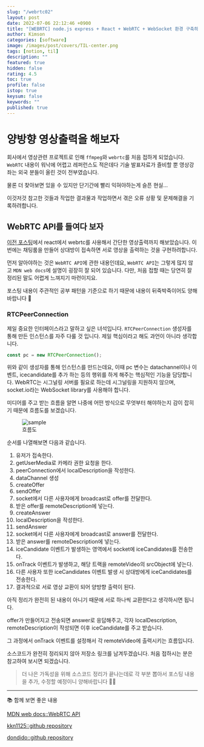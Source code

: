 ```yaml
---
slug: "/webrtc02"
layout: post
date: 2022-07-06 22:12:46 +0900
title: "[WEBRTC] node.js express + React + WebRTC + WebSocket 환경 구축하기 02"
author: Kimson
categories: [software]
image: /images/post/covers/TIL-center.png
tags: [notion, til]
description: ""
featured: true
hidden: false
rating: 4.5
toc: true
profile: false
istop: true
keysum: false
keywords: ""
published: true
---
```


# 양방향 영상출력을 해보자

회사에서 영상관련 프로젝트로 인해 `ffmpeg`와 `webrtc`를 처음 접하게 되었습니다. `WebRTC` 내용이 워낙에 어렵고 레퍼런스도 적은데다 기술 발표자료가 즐비할 뿐 영상강좌는 외국 분들이 올린 것이 전부였습니다.

물론 더 찾아보면 있을 수 있지만 단기간에 빨리 익혀야하는게 슬픈 현실...

이것저것 참고한 것들과 작업한 결과물과 작업하면서 겪은 오류 상황 및 문제해결을 기록하려합니다.

## WebRTC API를 들여다 보자

[이전 포스팅](https://kkn1125.github.io/webrtc01)에서 react에서 webrtc를 사용해서 간단한 영상출력까지 해보았습니다. 이번에는 채팅룸을 만들어 상대방이 접속하면 서로 영상을 출력하는 것을 구현하려합니다.

먼저 알아야하는 것은 `WebRTC API`에 관한 내용인데요, `WebRTC API`는 그렇게 많지 않고 `MDN web docs`에 설명이 굉장히 잘 되어 있습니다. 다만, 처음 접할 때는 당연히 잘 정리된 말도 어렵게 느껴지기 마련이지요.

포스팅 내용이 주관적인 공부 패턴을 기준으로 하기 때문에 내용이 뒤죽박죽이어도 양해바랍니다 🥲

### RTCPeerConnection

제일 중요한 인터페이스라고 말하고 싶은 녀석입니다. `RTCPeerConnection` 생성자를 통해 만든 인스턴스를 자주 다룰 것 입니다. 제일 핵심이라고 해도 과언이 아니라 생각합니다.

```js
const pc = new RTCPeerConnection();
```

위와 같이 생성자를 통해 인스턴스를 만드는데요, 이때 pc 변수는 datachannel이나 이벤트, icecandidate를 추가 하는 등의 행위를 하게 해주는 핵심적인 기능을 담당합니다. WebRTC는 시그널링 서버를 필요로 하는데 시그널링을 지원하지 않으며, socket.io라는 WebSocket library를 사용해야 합니다.

미디어를 주고 받는 흐름을 알면 나중에 어떤 방식으로 무엇부터 해야하는지 감이 잡히기 때문에 흐름도를 보겠습니다.

<figure class="text-center">
<span class="w-inline-block">
   <img src="https://user-images.githubusercontent.com/71887242/177593218-5a772304-d7c0-4ac7-96bb-73993d4ed8bd.png" alt="sample" title="sample">
   <figcaption>흐름도</figcaption>
</span>
</figure>

순서를 나열해보면 다음과 같습니다.

1. 유저가 접속한다.
2. getUserMedia로 카메라 권한 요청을 한다.
3. peerConnection에서 localDescription을 작성한다.
4. dataChannel 생성
5. createOffer
6. sendOffer
7. socket에서 다른 사용자에게 broadcast로 offer를 전달한다.
8. 받은 offer를 remoteDescription에 넣는다.
9. createAnswer
10. localDescription을 작성한다.
11. sendAnswer
12. socket에서 다른 사용자에게 broadcast로 answer를 전달한다.
13. 받은 answer를 remoteDescription에 넣는다.
14. iceCandidate 이벤트가 발생하는 영역에서 socket에 iceCandidates를 전송한다.
15. onTrack 이벤트가 발생하고, 해당 트랙을 remoteVideo의 srcObject에 넣는다.
16. 다른 사용자 또한 iceCandidates 이벤트 발생 시 상대방에게 iceCandidates를 전송한다.
17. 결과적으로 서로 영상 교환이 되어 양방향 출력이 된다.

아직 정리가 완전히 된 내용이 아니기 때문에 서로 하나씩 교환한다고 생각하시면 됩니다.

offer가 만들어지고 전송되면 answer로 응답해주고, 각자 localDescription, remoteDescription이 작성되면 이후 iceCandidate를 주고 받습니다.

그 과정에서 onTrack 이벤트를 설정해서 각 remoteVideo에 출력시키는 흐름입니다.

<!-- ## 코드로 작성해보자

> 환경 구축이 안되어 있다면 [이전 포스팅](https://kkn1125.github.io/webrtc01)을 먼저 보고 오시기 바랍니다.

하나씩 만들어가면서 익혀볼텐데요, RTCPeerConnection이 무엇인지, iceCandidate는 무엇인지, offer와 answer, description 작성, on* 이벤트는 무엇이 있는지, socket.io 에서 주로 어떤 api를 사용하는지는 모두 자세히 알아야 가능한 것은 아니지만 최소한으로는 알아두어야 합니다. 알고 쓰는 것과 모르고 쓰는 것은 천지차이니까요. -->



소스코드가 완전히 정리되지 않아 저장소 링크를 남겨두겠습니다. 처음 접하시는 분은 참고하여 보시면 되겠습니다.

> 더 나은 가독성을 위해 소스코드 정리가 끝나는데로 각 부분 뽑아서 포스팅 내용을 추가, 수정할 예정이니 양해바랍니다 🙇‍♂️

---

📚 함께 보면 좋은 내용

[MDN web docs::WebRTC API](https://developer.mozilla.org/ko/docs/Web/API/WebRTC_API)

[kkn1125::github repository](https://github.com/kkn1125/webrtc-react)

[dondido::github repository](https://github.com/dondido/webrtc-video-room)